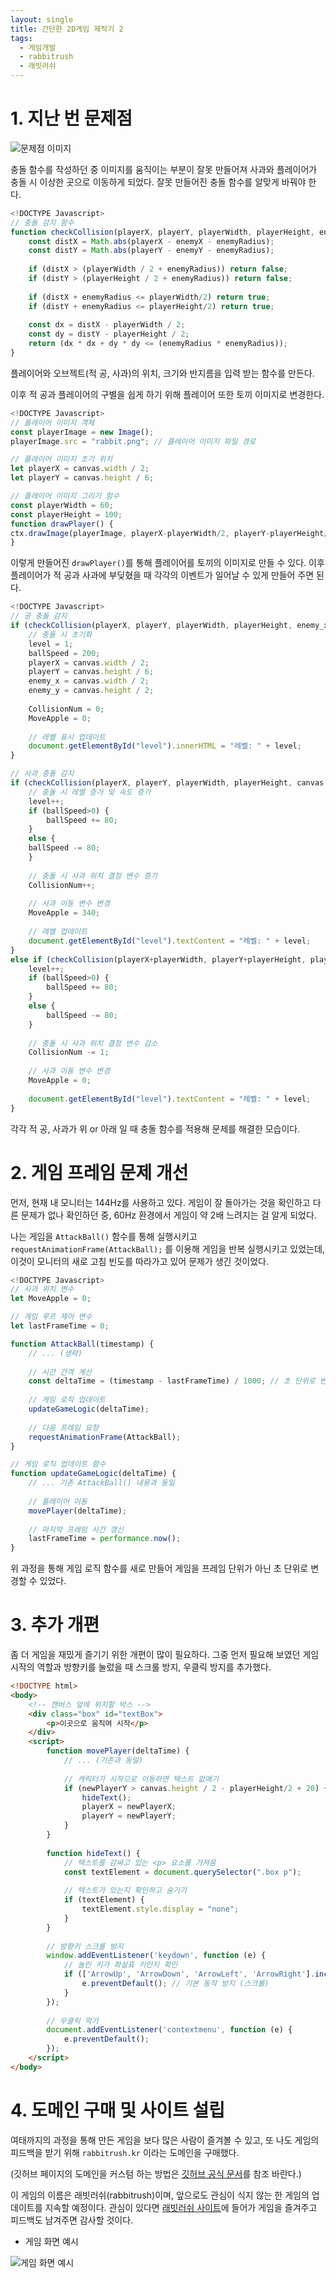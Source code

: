 ```yaml
---
layout: single
title: 간단한 2D게임 제작기 2
tags:
  - 게임개발
  - rabbitrush
  - 래빗러쉬
---
```

# 1. 지난 번 문제점

![문제점 이미지](https://github.com/ideal-man58/ideal-man58.github.io/blob/master/_posts/problem_1.png?raw=true)

충돌 함수를 작성하던 중 이미지를 움직이는 부분이 잘못 만들어져 사과와 플레이어가 충돌 시 이상한 곳으로 이동하게 되었다. 잘못 만들어진 충돌 함수를 알맞게 바꿔야 한다.

```Javascript
<!DOCTYPE Javascript>
// 충돌 감지 함수
function checkCollision(playerX, playerY, playerWidth, playerHeight, enemyX, enemyY, enemyRadius) {
	const distX = Math.abs(playerX - enemyX - enemyRadius);
	const distY = Math.abs(playerY - enemyY - enemyRadius);
	
	if (distX > (playerWidth / 2 + enemyRadius)) return false;
	if (distY > (playerHeight / 2 + enemyRadius)) return false;
	
	if (distX + enemyRadius <= playerWidth/2) return true;
	if (distY + enemyRadius <= playerHeight/2) return true;
	
	const dx = distX - playerWidth / 2;
	const dy = distY - playerHeight / 2;
	return (dx * dx + dy * dy <= (enemyRadius * enemyRadius));
}
```

플레이어와 오브젝트(적 공, 사과)의 위치, 크기와 반지름을 입력 받는 함수를 만든다.

이후 적 공과 플레이어의 구별을 쉽게 하기 위해 플레이어 또한 토끼 이미지로 변경한다.

```Javascript
<!DOCTYPE Javascript>
// 플레이어 이미지 객체
const playerImage = new Image();
playerImage.src = "rabbit.png"; // 플레이어 이미지 파일 경로

// 플레이어 이미지 초기 위치
let playerX = canvas.width / 2;
let playerY = canvas.height / 6;

// 플레이어 이미지 그리기 함수
const playerWidth = 60;
const playerHeight = 100;
function drawPlayer() {
ctx.drawImage(playerImage, playerX-playerWidth/2, playerY-playerHeight/2, playerWidth, playerHeight);
}
```

이렇게 만들어진 `drawPlayer()`를 통해 플레이어를 토끼의 이미지로 만들 수 있다. 이후  플레이어가  적 공과 사과에 부딪혔을 때 각각의 이벤트가 일어날 수 있게 만들어 주면 된다.

```Javascript
<!DOCTYPE Javascript>
// 공 충돌 감지
if (checkCollision(playerX, playerY, playerWidth, playerHeight, enemy_x, enemy_y, ballRadius)) {
	// 충돌 시 초기화
	level = 1;
	ballSpeed = 200;
	playerX = canvas.width / 2;
	playerY = canvas.height / 6;
	enemy_x = canvas.width / 2;
	enemy_y = canvas.height / 2;
	
	CollisionNum = 0;
	MoveApple = 0;
	
	// 레벨 표시 업데이트
	document.getElementById("level").innerHTML = "레벨: " + level;
}

// 사과 충돌 감지
if (checkCollision(playerX, playerY, playerWidth, playerHeight, canvas.width/2 - apple_x/2, canvas.height-120-apple_y/2, apple_x) && CollisionNum==0) {
	// 충돌 시 레벨 증가 및 속도 증가
	level++;
	if (ballSpeed>0) {
		ballSpeed += 80;
	}
	else {
	ballSpeed -= 80;
	}
	
	// 충돌 시 사과 위치 결정 변수 증가
	CollisionNum++;
	
	// 사과 이동 변수 변경
	MoveApple = 340;
	
	// 레벨 업데이트
	document.getElementById("level").textContent = "레벨: " + level;
}
else if (checkCollision(playerX+playerWidth, playerY+playerHeight, playerWidth, playerHeight, canvas.width/2 - apple_x/2, 120-apple_y/2, apple_x) && CollisionNum==1) {
	level++;
	if (ballSpeed>0) {
		ballSpeed += 80;
	}
	else {
		ballSpeed -= 80;
	}
	
	// 충돌 시 사과 위치 결정 변수 감소
	CollisionNum -= 1;
	
	// 사과 이동 변수 변경
	MoveApple = 0;
	
	document.getElementById("level").textContent = "레벨: " + level;
}
```

각각 적 공, 사과가 위 or 아래 일 때 충돌 함수를 적용해 문제를 해결한 모습이다. 

# 2. 게임 프레임 문제 개선

먼저, 현재 내 모니터는 144Hz를 사용하고 있다. 게임이 잘 돌아가는 것을 확인하고 다른 문제가 없나 확인하던 중, 60Hz 환경에서 게임이 약 2배 느려지는 걸 알게 되었다.

나는 게임을 `AttackBall()` 함수를 통해 실행시키고 `requestAnimationFrame(AttackBall);` 를 이용해 게임을 반복 실행시키고 있었는데, 이것이 모니터의 새로 고침 빈도를 따라가고 있어 문제가 생긴 것이었다.

```Javascript
<!DOCTYPE Javascript>
// 사과 위치 변수
let MoveApple = 0;

// 게임 루프 제어 변수
let lastFrameTime = 0;

function AttackBall(timestamp) {
	// ... (생략)
	
	// 시간 간격 계산
	const deltaTime = (timestamp - lastFrameTime) / 1000; // 초 단위로 변환
	
	// 게임 로직 업데이트
	updateGameLogic(deltaTime);
	
	// 다음 프레임 요청
	requestAnimationFrame(AttackBall);
}

// 게임 로직 업데이트 함수
function updateGameLogic(deltaTime) {
	// ... 기존 AttackBall() 내용과 동일
	
	// 플레이어 이동
	movePlayer(deltaTime);
	
	// 마지막 프레임 시간 갱신
	lastFrameTime = performance.now();
}
```

위 과정을 통해 게임 로직 함수를 새로 만들어 게임을 프레임 단위가 아닌 초 단위로 변경할 수 있었다.


# 3. 추가 개편

좀 더 게임을 재밌게 즐기기 위한 개편이 많이 필요하다. 그중 먼저 필요해 보였던 게임 시작의 역할과 방향키를 눌렀을 때 스크롤 방지, 우클릭 방지를 추가했다.

```html
<!DOCTYPE html>
<body>
	<!-- 캔버스 앞에 위치할 박스 -->
	<div class="box" id="textBox">
		<p>이곳으로 움직여 시작</p>
	</div>
	<script>
		function movePlayer(deltaTime) {
			// ... (기존과 동일)
			
			// 캐릭터가 시작으로 이동하면 텍스트 없애기
			if (newPlayerY > canvas.height / 2 - playerHeight/2 + 20) {
				hideText();
				playerX = newPlayerX;
				playerY = newPlayerY;
			}
		}
		
		function hideText() {
			// 텍스트를 감싸고 있는 <p> 요소를 가져옴
			const textElement = document.querySelector(".box p");
			
			// 텍스트가 있는지 확인하고 숨기기
			if (textElement) {
				textElement.style.display = "none";
			}
		}
		
		// 방향키 스크롤 방지
		window.addEventListener('keydown', function (e) {
			// 눌린 키가 화살표 키인지 확인
			if (['ArrowUp', 'ArrowDown', 'ArrowLeft', 'ArrowRight'].includes(e.key)) {
				e.preventDefault(); // 기본 동작 방지 (스크롤)
			}
		});
		
		// 우클릭 막기
		document.addEventListener('contextmenu', function (e) {
			e.preventDefault();
		});
	</script>
</body>
```


# 4. 도메인 구매 및 사이트 설립

여태까지의 과정을 통해 만든 게임을 보다 많은 사람이 즐겨볼 수 있고, 또 나도 게임의 피드백을 받기 위해 `rabbitrush.kr` 이라는 도메인을 구매했다.

(깃허브 페이지의 도메인을 커스텀 하는 방법은 [깃허브 공식 문서](https://docs.github.com/en/pages/configuring-a-custom-domain-for-your-github-pages-site/about-custom-domains-and-github-pages)를 참조 바란다.)

이 게임의 이름은 래빗러쉬(rabbitrush)이며, 앞으로도 관심이 식지 않는 한 게임의 업데이트를 지속할 예정이다. 관심이 있다면 [래빗러쉬 사이트](https://rabbitrush.kr)에 들어가 게임을 즐겨주고 피드백도 남겨주면 감사할 것이다.

- 게임 화면 예시

![게임 화면 예시](https://github.com/ideal-man58/ideal-man58.github.io/blob/master/_posts/problem_1.png?raw=true)
